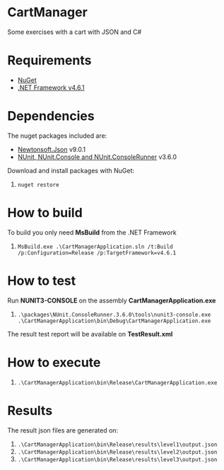 # CartManager
Some exercises with a cart with JSON and C#

# Requirements
* [NuGet](https://www.nuget.org/)
* [.NET Framework v4.6.1](https://www.microsoft.com/pt-br/download/details.aspx?id=49982)

# Dependencies
The nuget packages included are:
* [Newtonsoft.Json](http://www.newtonsoft.com/json) v9.0.1
* [NUnit, NUnit.Console and NUnit.ConsoleRunner](https://www.nunit.org/) v3.6.0

Download and install packages with NuGet: 

1. `nuget restore`

# How to build
To build you only need **MsBuild** from the .NET Framework

1. `MsBuild.exe .\CartManagerApplication.sln /t:Build /p:Configuration=Release /p:TargetFramework=v4.6.1`

# How to test
Run **NUNIT3-CONSOLE** on the assembly **CartManagerApplication.exe**

1. `.\packages\NUnit.ConsoleRunner.3.6.0\tools\nunit3-console.exe .\CartManagerApplication\bin\Debug\CartManagerApplication.exe`

The result test report will be available on **TestResult.xml**

# How to execute
1. `.\CartManagerApplication\bin\Release\CartManagerApplication.exe`

# Results
The result json files are generated on:

1. `.\CartManagerApplication\bin\Release\results\level1\output.json`
2. `.\CartManagerApplication\bin\Release\results\level2\output.json`
2. `.\CartManagerApplication\bin\Release\results\level3\output.json`

